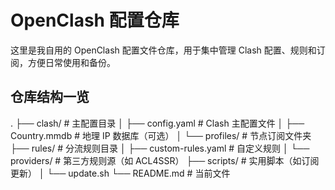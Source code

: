 # OpenClash 配置仓库

这里是我自用的 OpenClash 配置文件仓库，用于集中管理 Clash 配置、规则和订阅，方便日常使用和备份。

## 仓库结构一览

. ├── clash/                # 主配置目录 │   ├── config.yaml       # Clash 主配置文件 │   ├── Country.mmdb      # 地理 IP 数据库（可选） │   └── profiles/         # 节点订阅文件夹 ├── rules/                # 分流规则目录 │   ├── custom-rules.yaml # 自定义规则 │   └── providers/        # 第三方规则源（如 ACL4SSR） ├── scripts/              # 实用脚本（如订阅更新） │   └── update.sh └── README.md             # 当前文件